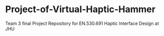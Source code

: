 # Project-of-Virtual-Haptic-Hammer
Team 3 final Project Repository for EN.530.691 Haptic Interface Design at JHU

